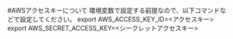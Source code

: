 #AWSアクセスキーについて
環境変数で設定する前提なので、以下コマンドなどで設定してください。
export AWS_ACCESS_KEY_ID=<アクセスキー>
export AWS_SECRET_ACCESS_KEY=<シークレットアクセスキー>
